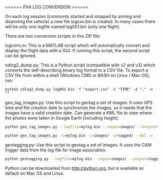 ====== PX4 LOG CONVERSION ======

On each log session (commonly started and stopped by arming and disarming the vehicle) a new file logxxx.bin is created. In many cases there will be only one logfile named log001.bin (only one flight).

There are two conversion scripts in this ZIP file:

logconv.m: This is a MATLAB script which will automatically convert and display the flight data with a GUI. If running this script, the second script can be ignored.

sdlog2_dump.py: This is a Python script (compatible with v2 and v3) which converts the self-describing binary log format to a CSV file. To export a CSV file from within a shell (Windows CMD or BASH on Linux / Mac OS), run:

```
python sdlog2_dump.py log001.bin -f "export.csv" -t "TIME" -d "," -n ""
```

geo_tag_images.py: Use this script to geotag a set of images. It uses GPS time and file creation date to synchronize the images, so it needs that the images have a valid creation date. Can generate a KML file to view where the photos were taken in Google Earth (including height).

```sh
python geo_tag_images.py --logfile=mylog.bin --input=images/ --output=tagged/ --kml -v

python geo_tag_images.py -l=mylog.bin -i=images/ -o=tagged/ --kml -v
```

geotagging.py: Use this script to geotag a set of images. It uses the CAM trigger data from the log file for image association.
	
```sh
python geotagging.py --logfile=mylog.bin --input=images/ --output=tagged/
```

Python can be downloaded from http://python.org, but is available as default on Mac OS and Linux.
